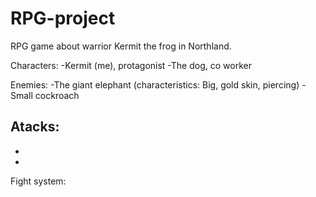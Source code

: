 # RPG-project
RPG game about warrior Kermit the frog in Northland.

Characters:
-Kermit (me), protagonist
-The dog, co worker

Enemies:
-The giant elephant (characteristics: Big, gold skin, piercing)
-Small cockroach

Atacks:
-
-
-

Fight system: 
